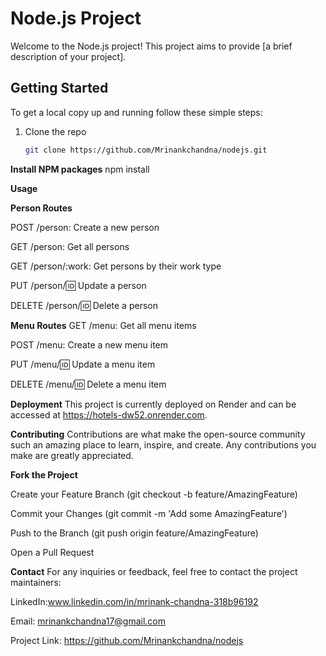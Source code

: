 # Node.js Project

Welcome to the Node.js project! This project aims to provide [a brief description of your project].

## Getting Started

To get a local copy up and running follow these simple steps:

1. Clone the repo
   ```sh
   git clone https://github.com/Mrinankchandna/nodejs.git
   
**Install NPM packages**
npm install

**Usage**

**Person Routes**

POST /person: Create a new person

GET /person: Get all persons

GET /person/:work: Get persons by their work type

PUT /person/:id: Update a person

DELETE /person/:id: Delete a person


**Menu Routes**
GET /menu: Get all menu items

POST /menu: Create a new menu item

PUT /menu/:id: Update a menu item

DELETE /menu/:id: Delete a menu item

**Deployment**
This project is currently deployed on Render and can be accessed at
https://hotels-dw52.onrender.com.

**Contributing**
Contributions are what make the open-source community such an amazing place to learn, inspire, and create. Any contributions you make are greatly appreciated.

**Fork the Project**

Create your Feature Branch (git checkout -b feature/AmazingFeature)

Commit your Changes (git commit -m 'Add some AmazingFeature')

Push to the Branch (git push origin feature/AmazingFeature)

Open a Pull Request

**Contact**
For any inquiries or feedback, feel free to contact the project maintainers:


LinkedIn:www.linkedin.com/in/mrinank-chandna-318b96192

Email: mrinankchandna17@gmail.com


Project Link: https://github.com/Mrinankchandna/nodejs
